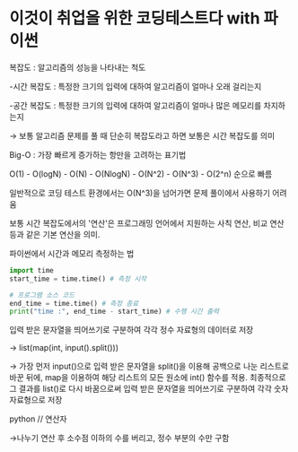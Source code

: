 # 이것이 취업을 위한 코딩테스트다 with 파이썬

복잡도 : 알고리즘의 성능을 나타내는 척도 

-시간 복잡도 : 특정한 크기의 입력에 대하여 알고리즘이 얼마나 오래 걸리는지

-공간 복잡도 : 특정한 크기의 입력에 대하여 알고리즘이 얼마나 많은 메모리를 차지하는지

→ 보통 알고리즘 문제를 풀 때 단순히 복잡도라고 하면 보통은 시간 복잡도를 의미

Big-O : 가장 빠르게 증가하는 항만을 고려하는 표기법

O(1) - O(logN) - O(N) - O(NlogN) - O(N^2) - O(N^3) - O(2^n) 순으로 빠름

일반적으로 코딩 테스트 환경에서는 O(N^3)을 넘어가면 문제 풀이에서 사용하기 어려움

보통 시간 복잡도에서의  '연산'은 프로그래밍 언어에서 지원하는 사칙 연산, 비교 연산 등과 같은 기본 연산을 의미.

파이썬에서 시간과 메모리  측정하는 법

```python
import time
start_time = time.time() # 측정 시작

# 프로그램 소스 코드
end_time = time.time() # 측정 종료
print("time :", end_time - start_time) # 수행 시간 출력

```

입력 받은 문자열을 띄어쓰기로 구분하여 각각 정수 자료형의 데이터로 저장

→ list(map(int, input().split()))

→ 가장 먼저 input()으로 입력 받은 문자열을 split()을 이용해 공백으로 나눈 리스트로 바꾼 뒤에, map을 이용하여 해당 리스트의 모든 원소에 int() 함수를 적용. 최종적으로 그 결과를 list()로 다시 바꿈으로써 입력 받은 문자열을 띄어쓰기로 구분하여 각각 숫자 자료형으로 저장

python // 연산자

→나누기 연산 후 소수점 이하의 수를 버리고, 정수 부분의 수만 구함

